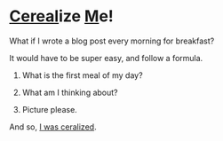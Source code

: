# [Cereal](http://cerealize.me)ize [M](http://cerealize.me)e!

What if I wrote a blog post every morning for breakfast?

It would have to be super easy, and follow a formula.

1. What is the first meal of my day?

2. What am I thinking about?

3. Picture please.

And so, [I was ceralized](http://cerealize.me).
